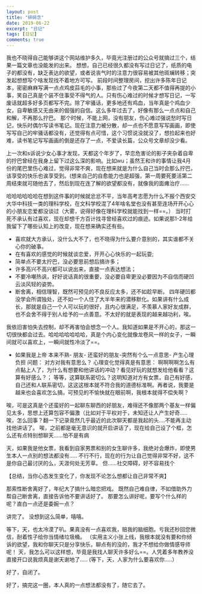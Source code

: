 ```yaml
---
layout: post
title: "碎碎念"
date: 2019-06-22
excerpt: "日记"
tags: [日记]
comments: true
---
```


我也不晓得自己能够讲这个网站维护多久，毕竟光注册过的公众号就搞过三个，结果一篇文章也没能发的出来。
想想，自己已经很久都没有写过日记了，纸质的电子的都没有，缺乏表达的欲望，或者说丧气时的注意力很容易被其他斑斓转移；突发起想想写个啥发现找不着地方可写。
前段时间整理房间，挖出许多陈年日记本，密密麻麻写满一点点鸡皮蒜毛的小事，那些过了今夜第二天都不值得再提的小事，笑自己真是个装不住事受不得气的人。只有伤心难过的时候才想写日记，一写废话就超多好多页都写不完。除了牢骚话，更多地还有鸡血，当年真是个鸡血少女，自卑敏感又无由来的倔强的自信。这么多年过去了，好像有那么一点点和自己和解，不再那么拧巴。
那个时候，不能上网，没有朋友，伤心难过强说愁时写日记，快乐时偶尔写读书笔记。现在注意力被分散，却一点也不愿意写写画画，即使写写自己的牢骚话都没有，还觉得有点可惜，这个习惯说没就没了，想捡起来也好难，读书笔记写写画画的倒是还存了一点，不爱读长篇，公众号文章却没少看。

上一次和s诉说少女心事才发现，天都这个年岁了，早恋危害论的影子夹杂着自卑的拧巴曾经在我身上留下过这么深的影响。比如wu；虽然王和许的事情让我4月份的尾巴里伤心难过，觉得非常不爽，现在想来就是为什么自己当时会那么拧巴，该享受的快乐也诶享受到。(想来自己的自愈能力也是超强，第一周要死要活第二周结束就可随他去了，然后到现在连了解的欲望都没有，就像我的面瘫治疗......

哈哈哈哈哈哈在想到这件事的时候就忿忿不平，当年高考志愿为什么不报个西安交大华中科技一类的理科学校，在文科学校混了4年啥名堂也没有甚至连场开开心心的小朋友恋爱都没谈过（大雾，说得好像在理科学校就能找到一样==。） 当时打死不承认有过喜欢，现在却想千方百计找寻曾经喜欢过的痕迹。如果说那1-2年给我留下了哪些认知上的改变，现在想来确实还有些。
 - 喜欢就大方承认，没什么大不了，也不晓得为什么要介意别的，其实谁都不关心你的破事。
 - 在有喜欢的感觉的时候就谈恋爱，开开心心快乐的一起玩耍;
 - 简单点不要太拧巴，没必要思前想后搞许多；
 - 许多高兴不高兴都可以说出来，直接一点表达想法；
 - 不要冷嘲热讽，好好说话真的很重要，没必要自卑更没必要因为不自信而硬凹云淡风轻的姿势。
 - 断舍离，相信理智，既然可预见的不良反应太多，还不如趁早断。
四年硬凹都没学会所谓独处，还不如一个人住了大半年来的潜移默化。如果讲有什么成长，那就是自己一个人可以玩的很好，且内心很满足，不羡慕人家好友成群，也不会舍不得于别人给予的一点善意。不太好的就是表现的越来越功利，唉。

  我依旧害怕失去控制，却不再害怕会想念一个人。我知道如果是不开心的，那这一切很快都会过去。哈哈哈哈哈哈哈，真是个内心变化就像龙卷风一样的女子，一瞬间就可以喜欢上，一瞬间就性冷淡了==。
  
 

 - 如果我是上帝
  本来不熟- 朋友- 还蛮好的朋友-突然有个么一点意思- 产生心理负担
  问题： 对方对我有意思么？
  心理变化觉得真是有意思：
  啊啊啊啊怎么有点黏上人了，为什么有想要和他讲话的冲动？看见好玩的就想发给他看看？这算有好感么？；
  等等，这算联系密切么？这明知道对方有女票，自己有好感，自己还和人联系密切，这这这根本就不符合我的道德标准啊。再者说，我要是越来也会喜欢怎么搞，可预见的不愉快就在眼前啊，我根本就得不偿失啊？

唉，可是这真是个还蛮好的一起聊东聊西的好朋友，难得还不像那两个基友一样偏见太多，思想上还算包容不偏激（比如对于平权对于，未知还让人产生好奇.....
唉，怎么回事？翻一下记录竟然几乎最近的此次聊天都是我起的头....不能再主动找他讲话了。
唉，之前都是毫无意识的就开启讲话了，现在给自己设了个框，怎么还有点特别想聊天......怕不是有病

天，如果我是他女票，我看到自家男票和别的女生聊许多，我绝对会爆炸，即使男生本人一点别的想法都没有.....  不行不行，现在的行为让自己觉得非常不好，这不是你自己最讨厌的么，天涯何处无芳草。
但......社交障碍，好不容易找个

【总结，当你心态发生变化了，你发现不论怎么想都让自己非常不爽】

那索性断舍离好了，年纪大了搞什么暗恋把戏。
既然自己难自律，不如借助外力帮自己断舍离，直接告诉他不要讲话好了。
那要怎么讲好呢，要写个什么样的呢？直白一点还是委婉一点？

讲完了。
没想到这么简单，嘻嘻。

等下，天，也太冷漠了叭。果真没有一点喜欢我，赔我的脑细胞。亏我还秒回您微信，耐着性子给你当情绪垃圾桶。
（实用主义小张上线，我根本就没有要和你倾诉的欲望，我和你聊天只是分享快乐，聊点有的没的，我才不想给你做情感导师呢！
天，我怎么可以这样想，毕竟是我找人聊天许多好么==。人凭着多年教养没直接开口说我烦真是谢天谢地了.....
(等下，天，人家为什么要喜欢你.....）

好了，自闭了。

好了，搞完这一圈，本人真的一点想法都没有了，随它去了。




